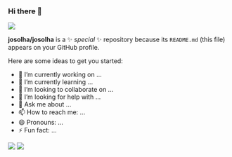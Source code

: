 ### Hi there 👋
<img src="https://capsule-render.vercel.app/api?type=waving&color=auto&height=200&section=header&text=SOLHA'S % GitHub&fontSize=90" />


**josolha/josolha** is a ✨ _special_ ✨ repository because its `README.md` (this file) appears on your GitHub profile.

Here are some ideas to get you started:

- 🔭 I’m currently working on ...
- 🌱 I’m currently learning ...
- 👯 I’m looking to collaborate on ...
- 🤔 I’m looking for help with ...
- 💬 Ask me about ...
- 📫 How to reach me: ...
- 😄 Pronouns: ...
- ⚡ Fun fact: ...

<img src="https://img.shields.io/badge/이름-색상코드?style=flat-square&logo=로고명&logoColor=로고색"/>
<img src="https://img.shields.io/badge/아이콘내용-바탕색?style=flat&logo=로고이름&logoColor=white"/>

